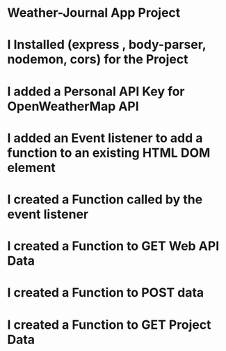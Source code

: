 # Weather-Journal App Project

# I Installed (express , body-parser, nodemon, cors) for the Project

# I added a Personal API Key for OpenWeatherMap API

# I added an Event listener to add a function to an existing HTML DOM element

# I created a Function called by the event listener 

# I created a Function to GET Web API Data

# I created a Function to POST data  

# I created a Function to GET Project Data 
